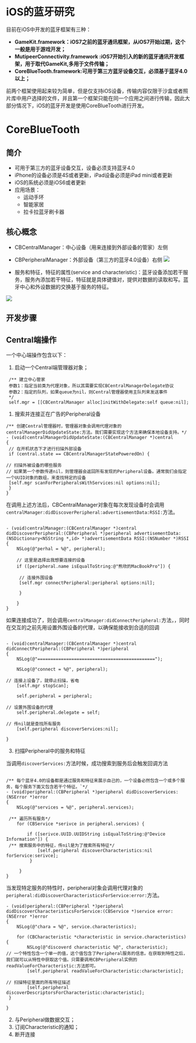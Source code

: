 # iOS的蓝牙研究

目前在iOS中开发的蓝牙框架有三种：

* **GameKit.framework：iOS7之前的蓝牙通讯框架，从iOS7开始过期，这个一般是用于游戏开发；**
* **MutipeerConnectivity.framework :iOS7开始引入的新的蓝牙通讯开发框架，用于取代GameKit,多用于文件传输；**
* **CoreBlueTooth.framework:可用于第三方蓝牙设备交互，必须基于蓝牙4.0以上；**

前两个框架使用起来较为简单，但是仅支持iOS设备，传输内容仅限于沙盒或者照片库中用户选择的文件，并且第一个框架只能在同一个应用之间进行传输，因此大部分情况下，iOS的蓝牙开发是使用CoreBlueTooth进行开发。

# CoreBlueTooth

## 简介

* 可用于第三方的蓝牙设备交互，设备必须支持蓝牙4.0
* iPhone的设备必须是4S或者更新，iPad设备必须是iPad mini或者更新
* iOS的系统必须是iOS6或者更新 
* 应用场景：
  * 运动手环 
  * 智能家居
  * 拉卡拉蓝牙刷卡器


## 核心概念

* CBCentralManager：中心设备（用来连接到外部设备的管家）左侧
* CBPeripheralManager：外部设备（第三方的蓝牙4.0设备）右侧
  ![](http://upload-images.jianshu.io/upload_images/1093584-c59f14e18a39a343.png?imageMogr2/auto-orient/strip%7CimageView2/2/w/1240)

* 服务和特征，特征的属性\(service and characteristic\)：蓝牙设备添加若干服务，服务內添加若干特征，特征就是具体键值对，提供对数据的读取和写。蓝牙中心和外设数据的交换基于服务的特征。


![](http://upload-images.jianshu.io/upload_images/1093584-9b2b139594bd1c35.png?imageMogr2/auto-orient/strip%7CimageView2/2/w/1240)

## 开发步骤

## Central端操作

一个中心端操作包含以下：

1. 启动一个Central端管理器对象；

```obj-c
 /** 建立中心管家 
 参数1：指定当前类为代理对象，所以其需要实现CBCentralManagerDelegate协议
 参数2：指定的队列，如果queue为nil，则Central管理器使用主队列来发送事件
 */
 self.mgr = [[CBCentralManager alloc]initWithDelegate:self queue:nil];
```

1. 搜索并连接正在广告的Peripheral设备

```obj-c
/** 创建Central管理器时，管理器对象会调用代理对象的centralManagerDidUpdateState:方法。我们需要实现这个方法来确保本地设备支持。*/
- (void)centralManagerDidUpdateState:(CBCentralManager *)central
{
 // 在开机状态下才进行扫描外部设备
 if (central.state == CBCentralManagerStatePoweredOn) {

// 扫描外被设备的哪些服务
// 如果第一个参数传递nil，则管理器会返回所有发现的Peripheral设备。通常我们会指定一个UUID对象的数组，来查找特定的设备
 [self.mgr scanForPeripheralsWithServices:nil options:nil];
 }
}
```

在调用上述方法后，CBCentralManager对象在每次发现设备时会调用`centralManager:didDiscoverPeripheral:advertisementData:RSSI:`方法。

```obj-c

- (void)centralManager:(CBCentralManager *)central didDiscoverPeripheral:(CBPeripheral *)peripheral advertisementData:(NSDictionary<NSString *,id> *)advertisementData RSSI:(NSNumber *)RSSI
{
    NSLog(@"perhal = %@", peripheral);

    // 这里是选择出我想要连接的设备
    if ([peripheral.name isEqualToString:@"熊欣的MacBookPro"]) {

     // 连接外围设备
     [self.mgr connectPeripheral:peripheral options:nil];

     }

    }
}

```

如果连接成功了，则会调用`centralManager:didConnectPeripheral:`方法，，同时在交互的之前先用设置外围设备的代理，以确保能接收到合适的回调


``` obj-c

- (void)centralManager:(CBCentralManager *)central didConnectPeripheral:(CBPeripheral *)peripheral
{
    NSLog(@"=============================================");

    NSLog(@"connect = %@", peripheral);
    
// 连接上设备了，就停止扫描，省电
    [self.mgr stopScan];

    self.peripheral = peripheral;

// 设置外围设备的代理
    self.peripheral.delegate = self;

// 传nil就是查找所有服务
    [self.peripheral discoverServices:nil];

}

```

3. 扫描Peripheral中的服务和特征

当调用``discoverServices:``方法时候，成功搜索到服务后会触发回调方法

``` obj-c

/** 每个蓝牙4.0的设备都是通过服务和特征来展示自己的，一个设备必然包含一个或多个服务，每个服务下面又包含若干个特征。`*/
- (void)peripheral:(CBPeripheral *)peripheral didDiscoverServices:(NSError *)error
{
    NSLog(@"services = %@", peripheral.services);

 /** 遍历所有服务*/
    for (CBService *serivce in peripheral.services) {

        if ([serivce.UUID.UUIDString isEqualToString:@"Device Information"]) {
 /** 搜索服务中的特征，传nil是为了搜索所有特征*/
            [self.peripheral discoverCharacteristics:nil forService:serivce];
         }

     }
}

```
当发现特定服务的特性时，peripheral对象会调用代理对象的``peripheral:didDiscoverCharacteristicsForService:error:``方法。

``` obj-c
- (void)peripheral:(CBPeripheral *)peripheral didDiscoverCharacteristicsForService:(CBService *)service error:(NSError *)error
{
    NSLog(@"chara = %@", service.characteristics);

    for (CBCharacteristic *characteristic in service.characteristics) {
        NSLog(@"discoverd characteristic %@", characteristic);
// 一个特性包含一个单一的值，这个值包含了Peripheral服务的信息。在获取到特性之后，我们就可以从特性中获取这个值。只需要调用CBPeripheral实例的readValueForCharacteristic:方法即可。
        [self.peripheral readValueForCharacteristic:characteristic];

// 扫描特征里面的所有特征描述
        [self.peripheral discoverDescriptorsForCharacteristic:characteristic];
 }

}

```



2. 与Peripheral做数据交互；
3. 订阅Characteristic的通知；
4. 断开连接

